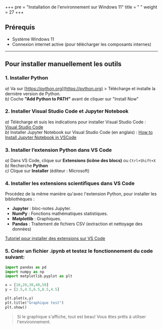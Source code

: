 +++
pre = "Installation de l'environnement sur Windows 11"
title = " "
weight = 27
+++

## Prérequis

* Système Windows 11
* Connexion internet active (pour télécharger les composants internes)

<!--
## Installation automatisée de l'environnement

1. Téléchargez le fichier [setup_env.exe](./setup_env.exe)
> Il se trouvera dans le dossier **Téléchargements**.
2. Faites un clic-droit dessus, puis choisissez **Exécuter en tant qu'administrateur**.
![Clic-droit En tant qu'admin](./install_admin.png?width=40vw)
3. Lorsque la phrase "**Installation silencieuse de Python**" s'affiche, cela indique que Python attend que vous confirmiez vouloir poursuivre l'installation de Python. 
```powershell
== Installation de Python 3.13.5 et outils associés ==
Téléchargement de python_installer.exe depuis https://www.python.org/ftp/python/3.13.5/python-3.13.5-amd64.exe
[========================================] 100.0% (28844032/28838672 bytes)
Téléchargement terminé.

Installation silencieuse de Python
```
> Ouvrez la fenêtre d'installation de Python (si elle ne l'est pas déjà) et cliquez sur **Oui**.

![Confirmer installation Python](./python_oui.png?width=40vw)

4. Laissez aller l'installation, jusqu'à la fermeture de la fenêtre.
5. Créer un fichier .ipynb et testez le fonctionnement du code suivant:

```python
import pandas as pd
import numpy as np
import matplotlib.pyplot as plt

x = [10,20,30,40,50]
y = [2.5,4.5,6.5,8.5,4.5]

plt.plot(x,y)
plt.title("Graphique test")
plt.show()
```

> Si le graphique s'affiche, tout est beau! Vous êtes prêts à utiliser l'environnement.
-->
<!--

## Guide d’installation étape par étape

Ce guide est conçu pour faciliter l’installation complète de l’environnement de programmation Python et de l’interface de développement.
Bon courage et bonne programmation !



## **Étape 1** : Installer Python 3.13.5

1. Téléchargez ou récupérez le fichier **[python_installer.exe](./python_installer.exe)**
2. Faites un clic droit dessus puis choisissez **« Exécuter en tant qu’administrateur »**.
![Clic-droit En tant qu'admin](./install_admin.png?width=40vw)
3. à l'étape des **Options avancées**, cochez la case **« Add Python to environment variables »**. Cliquez sur ***Install***
![Variable PATH](./var_path.png?width=35vw)
3. Laissez l’installateur fonctionner jusqu’à la fin.
4. Redémarrez l'ordinateur pour confirmer l'installation.
4. Une fois redémarré, ouvrez une nouvelle fenêtre **Invite de commandes** (tapez `cmd` dans le menu **Démarrer**).
![Invite de commande](./cmd.png?height=30vw)
5. Tapez la commande suivante pour vérifier l’installation :

   ```bash
   python --version
   ```

   Vous devriez voir s’afficher :

   ```
   Python 3.13.5
   ```
6. Si tout est correct, passez à l’étape suivante.


## **Étape 2** : Installer Visual Studio Code, Jupyter Notebook et les bibliothèques scientifiques

1. Téléchargez ou récupérez le fichier **[vscode_jupyter_libs_installer.exe](./vscode_jupyter_libs_installer.exe)**.
2. Faites un clic droit dessus puis choisissez **« Exécuter en tant qu’administrateur »**.
3. Laissez le programme s’exécuter jusqu’à ce que le message de fin apparaisse.
4. Cette étape installe :

   * Visual Studio Code
   * Jupyter Notebook
   * Les bibliothèques Python `pandas`, `matplotlib`, `numpy`
5. Pour vérifier, ouvrez **Visual Studio Code** depuis le menu **Démarrer**.
6. Ouvrez un terminal intégré (Menu → Terminal → Nouveau terminal).
![Terminal](./vscode_terminal.png)

7. Tapez :

   ```bash
   jupyter notebook
   ```

   Un navigateur devrait s’ouvrir avec Jupyter Notebook.


## Conseils importants

* Toujours lancer les installateurs en **mode administrateur** (clic droit > Exécuter en tant qu’administrateur).
* Ne pas fermer les fenêtres de commandes ou PowerShell pendant l’installation.
* En cas d’erreur, noter le message d’erreur exact faites une recherche sur Internet. Si vous n'arrivez pas à résoudre le problème, contactez moi sur mes heures de disponibilité [Mon horaire](https://python-a25.netlify.app/cours/horaire/)
-->
---

## Pour installer manuellement les outils

### 1. Installer Python

   *a)* Va sur [https://python.org](https://python.org) > Télécharge et installe la dernière version de Python.  
   *b)* Coche **"Add Python to PATH"** avant de cliquer sur "Install Now"

### 2. Installer Visual Studio Code et Jupyter Notebook

   *a)* Télécharge et suis les indications pour installer Visual Studio Code : [Visual Studio Code](https://code.visualstudio.com/download)  
   *b)* Installer Jupyter Notebook sur Visual Studio Code (en anglais) : [How to Install Jupyter Notebook in VSCode](https://www.youtube.com/watch?v=xS5ZXOC4e6A&t=45s)

### 3. Installer l’extension Python dans VS Code

   *a)* Dans VS Code, clique sur **Extensions (icône des blocs)** ou `Ctrl+Shift+X`  
   *b)* Recherche **Python**  
   *c)* Clique sur **Installer** (éditeur : Microsoft)

### 4. Installer les extensions scientifiques dans VS Code

Procédez de la même manière qu'avec l'extension Python, pour installer les bibliothèques :

* **Jupyter** : bloc-notes Jupyter.
* **NumPy** : Fonctions mathématiques statistiques.
* **Matplotlib** : Graphiques.
* **Pandas** : Traitement de fichiers CSV (extraction et nettoyage des données)

[Tutoriel pour installer des extensions sur VS Code](https://www.youtube.com/watch?v=AUt8NgwMbOo)

### 5. Créer un fichier .ipynb et testez le fonctionnement du code suivant:

```python
import pandas as pd
import numpy as np
import matplotlib.pyplot as plt

x = [10,20,30,40,50]
y = [2.5,4.5,6.5,8.5,4.5]

plt.plot(x,y)
plt.title("Graphique test")
plt.show()
```

> Si le graphique s'affiche, tout est beau! Vous êtes prêts à utiliser l'environnement.
